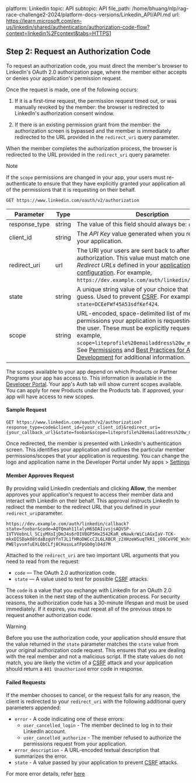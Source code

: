 platform: Linkedin
topic: API
subtopic: API
file_path: /home/bhuang/nlp/rag-race-challenge2-2024/platform-docs-versions/Linkedin_API/API.md
url: https://learn.microsoft.com/en-us/linkedin/shared/authentication/authorization-code-flow?context=linkedin%2Fcontext&tabs=HTTPS1


## Step 2: Request an Authorization Code

To request an authorization code, you must direct the member's browser to LinkedIn's OAuth 2.0 authorization page, where the member either accepts or denies your application's permission request.

Once the request is made, one of the following occurs:

1. If it is a first-time request, the permission request timed out, or was manually revoked by the member: the browser is redirected to LinkedIn's authorization consent window.
    
2. If there is an existing permission grant from the member: the authorization screen is bypassed and the member is immediately redirected to the URL provided in the `redirect_uri` query parameter.
    

When the member completes the authorization process, the browser is redirected to the URL provided in the `redirect_uri` query parameter.

Note

If the `scope` permissions are changed in your app, your users must re-authenticate to ensure that they have explicitly granted your application all of the permissions that it is requesting on their behalf.

    GET https://www.linkedin.com/oauth/v2/authorization
    

| Parameter | Type | Description | Required |
| --- | --- | --- | --- |
| response\_type | string | The value of this field should always be: `code` | Yes |
| client\_id | string | The _API Key_ value generated when you registered your application. | Yes |
| redirect\_uri | url | The URI your users are sent back to after authorization. This value must match one of the _Redirect URLs_ defined in your [application configuration](https://www.linkedin.com/developers/). For example, `https://dev.example.com/auth/linkedin/callback`. | Yes |
| state | string | A unique string value of your choice that is hard to guess. Used to prevent [CSRF](http://en.wikipedia.org/wiki/Cross-site_request_forgery). For example, `state=DCEeFWf45A53sdfKef424`. | No  |
| scope | string | URL-encoded, space-delimited list of member permissions your application is requesting on behalf of the user. These must be explicitly requested. For example, `scope=liteprofile%20emailaddress%20w_member_social`. See [Permissions](https://learn.microsoft.com/en-us/linkedin/shared/authentication/authentication) and [Best Practices for Application Development](https://learn.microsoft.com/en-us/linkedin/shared/api-guide/best-practices/application-development?context=linkedin/context) for additional information. | Yes |

The scopes available to your app depend on which Products or Partner Programs your app has access to. This information is available in the [Developer Portal](https://www.linkedin.com/developers/apps). Your app's Auth tab will show current scopes available. You can apply for new Products under the Products tab. If approved, your app will have access to new scopes.

#### Sample Request

    GET https://www.linkedin.com/oauth/v2/authorization?response_type=code&client_id={your_client_id}&redirect_uri={your_callback_url}&state=foobar&scope=liteprofile%20emailaddress%20w_member_social
    

Once redirected, the member is presented with LinkedIn's authentication screen. This identifies your application and outlines the particular member permissions/scopes that your application is requesting. You can change the logo and application name in the Developer Portal under My apps > [Settings](https://www.linkedin.com/developers/apps)

#### Member Approves Request

By providing valid LinkedIn credentials and clicking **Allow**, the member approves your application's request to access their member data and interact with LinkedIn on their behalf. This approval instructs LinkedIn to redirect the member to the redirect URL that you defined in your `redirect_uri`parameter.

    https://dev.example.com/auth/linkedin/callback?state=foobar&code=AQTQmah11lalyH65DAIivsjsAQV5P-1VTVVebnLl_SCiyMXoIjDmJ4s6rO1VBGP5Hx2542KaR_eNawkrWiCiAGxIaV-TCK-mkxDISDak08tdaBzgUYfnTJL1fHRoDWCcC2L6LXBCR_z2XHzeWSuqTkR1_jO8CeV9E_WshsJBgE-PWElyvsmfuEXLQbCLfj8CHasuLafFpGb0glO4d7M
    

Attached to the `redirect_uri` are two important URL arguments that you need to read from the request:

* `code` — The OAuth 2.0 authorization code.
* `state` — A value used to test for possible [CSRF](http://en.wikipedia.org/wiki/Cross-site_request_forgery) attacks.

The `code` is a value that you exchange with LinkedIn for an OAuth 2.0 access token in the next step of the authentication process. For security reasons, the authorization code has a 30-minute lifespan and must be used immediately. If it expires, you must repeat all of the previous steps to request another authorization code.

Warning

Before you use the authorization code, your application should ensure that the value returned in the `state` parameter matches the `state` value from your original authorization code request. This ensures that you are dealing with the real member and not a malicious script. If the state values do not match, you are likely the victim of a [CSRF](http://en.wikipedia.org/wiki/Cross-site_request_forgery) attack and your application should return a `401 Unauthorized` error code in response.

#### Failed Requests

If the member chooses to cancel, or the request fails for any reason, the client is redirected to your `redirect_uri` with the following additional query parameters appended:

* `error` - A code indicating one of these errors:
    * `user_cancelled_login` - The member declined to log in to their LinkedIn account.
    * `user_cancelled_authorize` - The member refused to authorize the permissions request from your application.
* `error_description` - A URL-encoded textual description that summarizes the error.
* `state` - A value passed by your application to prevent [CSRF](https://en.wikipedia.org/wiki/Cross-site_request_forgery) attacks.

For more error details, refer [here](#oauthv2authorization)